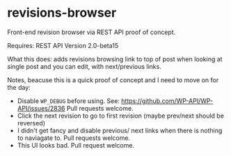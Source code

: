 # revisions-browser
Front-end revision browser via REST API proof of concept.

Requires: REST API Version 2.0-beta15

What this does: adds revisions browsing link to top of post when looking at single post and you can edit, with next/previous links.

Notes, beacuse this is a quick proof of concept and I need to move on for the day:
* Disable `WP_DEBUG` before using. See: https://github.com/WP-API/WP-API/issues/2836 Pull requests welcome.
* Click the next revision to go to first revision (maybe prev/next should be reversed)
* I didn't get fancy and disable previous/ next links when there is nothing to naviagate to. Pull requests welcome.
* This UI looks bad. Pull request welcome.
